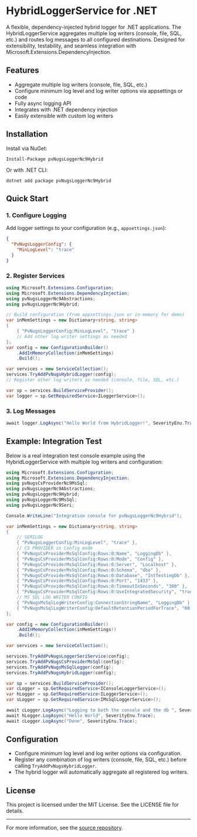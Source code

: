 # HybridLoggerService for .NET

A flexible, dependency-injected hybrid logger for .NET applications. The HybridLoggerService aggregates multiple log writers (console, file, SQL, etc.) and routes log messages to all configured destinations. Designed for extensibility, testability, and seamless integration with Microsoft.Extensions.DependencyInjection.

## Features
- Aggregate multiple log writers (console, file, SQL, etc.)
- Configure minimum log level and log writer options via appsettings or code
- Fully async logging API
- Integrates with .NET dependency injection
- Easily extensible with custom log writers

## Installation

Install via NuGet:

```
Install-Package pvNugsLoggerNc9Hybrid
```

Or with .NET CLI:

```
dotnet add package pvNugsLoggerNc9Hybrid
```

## Quick Start

### 1. Configure Logging

Add logger settings to your configuration (e.g., `appsettings.json`):

```json
{
  "PvNugsLoggerConfig": {
    "MinLogLevel": "trace"
  }
}
```

### 2. Register Services

```csharp
using Microsoft.Extensions.Configuration;
using Microsoft.Extensions.DependencyInjection;
using pvNugsLoggerNc9Abstractions;
using pvNugsLoggerNc9Hybrid;

// Build configuration (from appsettings.json or in-memory for demo)
var inMemSettings = new Dictionary<string, string>
{
    { "PvNugsLoggerConfig:MinLogLevel", "trace" }
    // Add other log writer settings as needed
};
var config = new ConfigurationBuilder()
    .AddInMemoryCollection(inMemSettings)
    .Build();

var services = new ServiceCollection();
services.TryAddPvNugsHybridLogger(config);
// Register other log writers as needed (console, file, SQL, etc.)

var sp = services.BuildServiceProvider();
var logger = sp.GetRequiredService<ILoggerService>();
```

### 3. Log Messages

```csharp
await logger.LogAsync("Hello World from HybridLogger!", SeverityEnu.Trace);
```

## Example: Integration Test

Below is a real integration test console example using the HybridLoggerService with multiple log writers and configuration:

```csharp
using Microsoft.Extensions.Configuration;
using Microsoft.Extensions.DependencyInjection;
using pvNugsCsProviderNc9MsSql;
using pvNugsLoggerNc9Abstractions;
using pvNugsLoggerNc9Hybrid;
using pvNugsLoggerNc9MsSql;
using pvNugsLoggerNc9Seri;

Console.WriteLine("Integration console for pvNugsLoggerNc9Hybrid");

var inMemSettings = new Dictionary<string, string>
{
    // SERILOG
    { "PvNugsLoggerConfig:MinLogLevel", "trace" },
    // CS PROVIDER in Config mode
    { "PvNugsCsProviderMsSqlConfig:Rows:0:Name", "LoggingDb" },
    { "PvNugsCsProviderMsSqlConfig:Rows:0:Mode", "Config" },
    { "PvNugsCsProviderMsSqlConfig:Rows:0:Server", "Localhost" },
    { "PvNugsCsProviderMsSqlConfig:Rows:0:Schema", "dbo" },
    { "PvNugsCsProviderMsSqlConfig:Rows:0:Database", "IntTestingDb" },
    { "PvNugsCsProviderMsSqlConfig:Rows:0:Port", "1433" },
    { "PvNugsCsProviderMsSqlConfig:Rows:0:TimeoutInSeconds", "300" },
    { "PvNugsCsProviderMsSqlConfig:Rows:0:UseIntegratedSecurity", "true" },
    // MS SQL LOG WRITER CONFIG
    { "PvNugsMsSqlLogWriterConfig:ConnectionStringName", "LoggingDb" },
    { "PvNugsMsSqlLogWriterConfig:DefaultRetentionPeriodForTrace", "00:00:01" },
};

var config = new ConfigurationBuilder()
    .AddInMemoryCollection(inMemSettings!)
    .Build();

var services = new ServiceCollection();

services.TryAddPvNugsLoggerSeriService(config);
services.TryAddPvNugsCsProviderMsSql(config);
services.TryAddPvNugsMsSqlLogger(config);
services.TryAddPvNugsHybridLogger(config);

var sp = services.BuildServiceProvider();
var cLogger = sp.GetRequiredService<IConsoleLoggerService>();
var hLogger = sp.GetRequiredService<ILoggerService>();
var sLogger = sp.GetRequiredService<IMsSqlLoggerService>();

await cLogger.LogAsync("Logging to both the console and the db ", SeverityEnu.Trace);
await hLogger.LogAsync("Hello World", SeverityEnu.Trace);
await cLogger.LogAsync("Done", SeverityEnu.Trace);
```

## Configuration
- Configure minimum log level and log writer options via configuration.
- Register any combination of log writers (console, file, SQL, etc.) before calling `TryAddPvNugsHybridLogger`.
- The hybrid logger will automatically aggregate all registered log writers.

## License

This project is licensed under the MIT License. See the LICENSE file for details.

---

For more information, see the [source repository](https://github.com/your-org/pvWayNugs).
